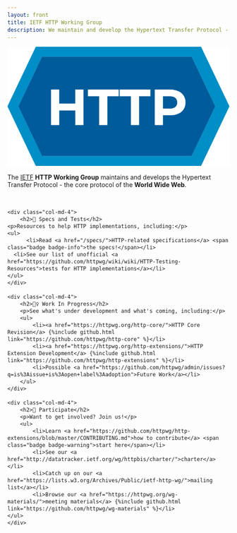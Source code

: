 ```yaml
---
layout: front
title: IETF HTTP Working Group
description: We maintain and develop the Hypertext Transfer Protocol - the core protocol of the World Wide Web
---
```


<div class="container">

<div class="row">

  <div class="col-lg-2"></div>
  <div class="col-lg-5">
  	<img src="/assets/http.svg" class="img-fluid">
  </div>
  <div class="col-lg-3">
    <p class="lead">The <a href="http://www.ietf.org/">IETF</a> <strong>HTTP Working Group</strong> maintains and develops the Hypertext Transfer Protocol - the core protocol of the <strong>World Wide Web</strong>.</p>
  </div>
  <div class="col-lg-2"></div>

</div>

<div class="row">
  <div class="col">&nbsp;</div>
</div>

<div class="row">
	
	<div class="col-md-4">
		<h2>📄 Specs and Tests</h2>
    <p>Resources to help HTTP implementations, including:</p>
    <ul>
		  <li>Read <a href="/specs/">HTTP-related specifications</a> <span class="badge badge-info">the specs!</span></li>
      <li>See our list of unofficial <a href="https://github.com/httpwg/wiki/wiki/HTTP-Testing-Resources">tests for HTTP implementations</a></li>
    </ul>
	</div>

	<div class="col-md-4">
		<h2>👷‍♀️ Work In Progress</h2>
		<p>See what's under development and what's coming, including:</p>
		<ul>
			<li><a href="https://httpwg.org/http-core/">HTTP Core Revision</a> {%include github.html link="https://github.com/httpwg/http-core" %}</li>
			<li><a href="https://httpwg.org/http-extensions/">HTTP Extension Development</a> {%include github.html link="https://github.com/httpwg/http-extensions" %}</li>
			<li>Possible <a href="https://github.com/httpwg/admin/issues?q=is%3Aissue+is%3Aopen+label%3Aadoption">Future Work</a></li>
		</ul>
	</div>

	<div class="col-md-4">
		<h2>👋 Participate</h2>
		<p>Want to get involved? Join us!</p>
		<ul>
			<li>Learn <a href="https://github.com/httpwg/http-extensions/blob/master/CONTRIBUTING.md">how to contribute</a> <span class="badge badge-warning">start here</span></li>
			<li>See our <a href="http://datatracker.ietf.org/wg/httpbis/charter/">charter</a></li>
			<li>Catch up on our <a href="https://lists.w3.org/Archives/Public/ietf-http-wg/">mailing list</a></li>
			<li>Browse our <a href="https://httpwg.org/wg-materials/">meeting materials</a> {%include github.html link="https://github.com/httpwg/wg-materials" %}</li>
    </ul>
	</div>

</div>

</div>
